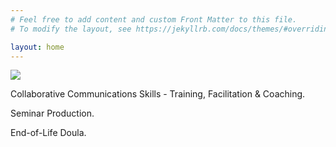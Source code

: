```yaml
---
# Feel free to add content and custom Front Matter to this file.
# To modify the layout, see https://jekyllrb.com/docs/themes/#overriding-theme-defaults

layout: home
---
```


<img src="/public/shana-avatar.JPG" style="flex:1;" />

Collaborative Communications Skills - Training, Facilitation & Coaching. 

Seminar Production. 

End-of-Life Doula.